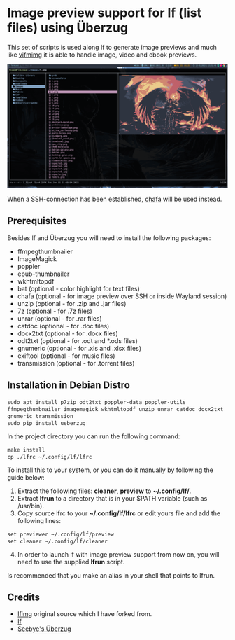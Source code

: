 # Image preview support for lf (list files) using Überzug

This set of scripts is used along lf to generate image previews and much like [vifmimg](https://github.com/cirala/vifmimg) it is able to handle image, video and ebook previews.

![image](https://raw.githubusercontent.com/f1se4/lfimg/master/screenshot.png)

When a SSH-connection has been established, [chafa](https://github.com/hpjansson/chafa) will be used instead.

## Prerequisites

Besides lf and Überzug you will need to install the following packages:

* ffmpegthumbnailer
* ImageMagick
* poppler
* epub-thumbnailer
* wkhtmltopdf
* bat (optional - color highlight for text files)
* chafa (optional - for image preview over SSH or inside Wayland session)
* unzip (optional - for .zip and .jar files)
* 7z (optional - for .7z files)
* unrar (optional - for .rar files)
* catdoc (optional - for .doc files)
* docx2txt (optional - for .docx files)
* odt2txt (optional - for .odt and *.ods files)
* gnumeric (optional - for .xls and .xlsx files)
* exiftool (optional - for music files)
* transmission (optional - for .torrent files)
## Installation in Debian Distro

```
sudo apt install p7zip odt2txt poppler-data poppler-utils ffmpegthumbnailer imagemagick wkhtmltopdf unzip unrar catdoc docx2txt gnumeric transmission
sudo pip install ueberzug
```

In the project directory you can run the following command:

```
make install
cp ./lfrc ~/.config/lf/lfrc
```

To install this to your system, or you can do it manually by following the guide below:

1. Extract the following files: **cleaner**, **preview** to **~/.config/lf/**.
2. Extract **lfrun** to a directory that is in your $PATH variable (such as /usr/bin).
3. Copy source lfrc to your **~/.config/lf/lfrc** or edit yours file and add the following lines:

```
set previewer ~/.config/lf/preview
set cleaner ~/.config/lf/cleaner
```
4. In order to launch lf with image preview support from now on, you will need to use the supplied **lfrun** script.

Is recommended that you make an alias in your shell that points to lfrun.

## Credits
* [lfimg](https://github.com/cirala/lfimg) original source which I have forked from.
* [lf](https://github.com/gokcehan/lf/)
* [Seebye's Überzug](https://github.com/seebye/ueberzug)

